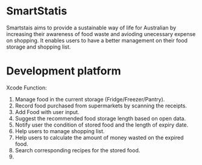 # SmartStatis
  Smartstais aims to provide a sustainable way of life for Australian by increasing their awareness of food waste and avioding unecessary expense on shopping. It enables users to have a better management on their food storage and shopping list.
# Development platform
  Xcode 
Function:
1. Manage food in the current storage (Fridge/Freezer/Pantry).
2. Record food purchased from supermarkets by scanning the receipts.
3. Add Food with user input.
4. Suggest the recommended food storage length based on open data.
5. Notify user the condition of stored food and the length of expiry date.
6. Help users to manage shopping list.
7. Help users to calculate the amount of money wasted on the expired food.
8. Search corresponding recipes for the stored food.
9. 
